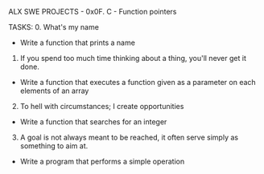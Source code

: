 ALX SWE PROJECTS - 0x0F. C - Function pointers

TASKS:
0. What's my name
- Write a function that prints a name

1. If you spend too much time thinking about a thing, you'll never
get it done.
- Write a function that executes a function given as a parameter on
each elements of an array

2. To hell with circumstances; I create opportunities
- Write a function that searches for an integer

3. A goal is not always meant to be reached, it often serve simply
as something to aim at.
- Write a program that performs a simple operation
